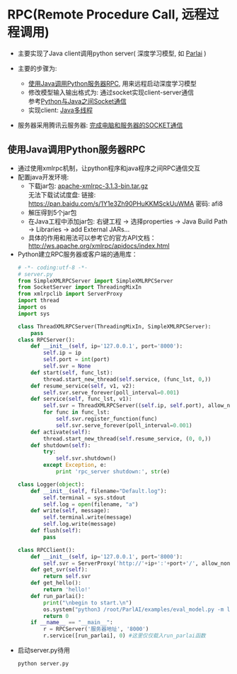 # RPC(Remote Procedure Call, 远程过程调用)

* 主要实现了Java client调用python server( 深度学习模型, 如 [Parlai](https://github.com/facebookresearch/ParlAI) )
* 主要的步骤为:
  * [使用Java调用Python服务器RPC](http://bbs.it-home.org/thread-68527-1-1.html), 用来远程启动深度学习模型
  * 修改模型输入输出格式为: 通过socket实现client-server通信<br>
    参考[Python与Java之间Socket通信](https://blog.csdn.net/ChenTianSaber/article/details/52274257?locationNum=4)
  * 实现client: [Java多线程](https://www.cnblogs.com/GarfieldEr007/p/5746362.html)
  
* 服务器采用腾讯云服务器: [完成电脑和服务器的SOCKET通信](http://bbs.qcloud.com/thread-21376-1-1.html)

## 使用Java调用Python服务器RPC

* 通过使用xmlrpc机制，让python程序和java程序之间RPC通信交互
* 配置java开发环境:
  * 下载jar包: [apache-xmlrpc-3.1.3-bin.tar.gz](https://archive.apache.org/dist/ws/xmlrpc/binaries/apache-xmlrpc-3.1.3-bin.tar.gz)<br>
    无法下载试试度盘: 链接: https://pan.baidu.com/s/1Y1e3Zh90PHuKKMSckUuWMA 密码: afi8
  * 解压得到5个jar包
  * 在Java工程中添加jar包: 右键工程 -> 选择properties -> Java Build Path -> Libraries -> add External JARs...
  * 具体的作用和用法可以参考它的官方API文档：http://ws.apache.org/xmlrpc/apidocs/index.html
* Python建立RPC服务器或客户端的通用库：
   ```python
   # -*- coding:utf-8 -*-
   # server.py
   from SimpleXMLRPCServer import SimpleXMLRPCServer
   from SocketServer import ThreadingMixIn
   from xmlrpclib import ServerProxy
   import thread
   import os
   import sys

   class ThreadXMLRPCServer(ThreadingMixIn, SimpleXMLRPCServer):
       pass
   class RPCServer():
       def __init__(self, ip='127.0.0.1', port='8000'):
           self.ip = ip
           self.port = int(port)
           self.svr = None
       def start(self, func_lst):
           thread.start_new_thread(self.service, (func_lst, 0,))
       def resume_service(self, v1, v2):
           self.svr.serve_forever(poll_interval=0.001)
       def service(self, func_lst, v1):
           self.svr = ThreadXMLRPCServer((self.ip, self.port), allow_none=True)
           for func in func_lst:
               self.svr.register_function(func)
               self.svr.serve_forever(poll_interval=0.001)
       def activate(self):
           thread.start_new_thread(self.resume_service, (0, 0,))
       def shutdown(self):
           try:
               self.svr.shutdown()
           except Exception, e:
               print 'rpc_server shutdown:', str(e)

   class Logger(object):
       def __init__(self, filename="Default.log"):
           self.terminal = sys.stdout
           self.log = open(filename, "a")
       def write(self, message):
           self.terminal.write(message)
           self.log.write(message)
       def flush(self):
           pass

   class RPCClient():
       def __init__(self, ip='127.0.0.1', port='8000'):
           self.svr = ServerProxy('http://'+ip+':'+port+'/', allow_none=True, use_datetime=True)
       def get_svr(self):
           return self.svr
       def get_hello():
           return 'hello!'
       def run_parlai():
           print("\nbegin to start.\n")
           os.system("python3 /root/ParlAI/examples/eval_model.py -m local_human -t babi:Task1k:1 -dt valid")
           return 0
       if __name__ == "__main__":
           r = RPCServer('服务器地址', '8000')
           r.service([run_parlai], 0) #这里仅仅载入run_parlai函数
   ```
 * 启动server.py待用
   ```shell
   python server.py
   ```
